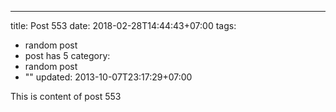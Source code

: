 ---
title: Post 553
date: 2018-02-28T14:44:43+07:00
tags:
  - random post
  - post has 5
category:
  - random post
  - ""
updated: 2013-10-07T23:17:29+07:00

This is content of post 553
